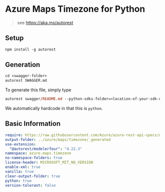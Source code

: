 # Azure Maps Timezone for Python

> see <https://aka.ms/autorest>

## Setup

```ps
npm install -g autorest
```

## Generation

```ps
cd <swagger-folder>
autorest SWAGGER.md
```

To generate this file, simply type

```ps
autorest swagger/README.md --python-sdks-folder=<location-of-your-sdk-dir>
```

We automatically hardcode in that this is `python`.

## Basic Information

```yaml
require: https://raw.githubusercontent.com/Azure/azure-rest-api-specs/main/specification/maps/data-plane/Timezone/readme.md
output-folder: ../azure/maps/timezone/_generated
use-extension:
  "@autorest/modelerfour": "4.22.3"
namespace: azure.maps.timezone
no-namespace-folders: true
license-header: MICROSOFT_MIT_NO_VERSION
enable-xml: true
vanilla: true
clear-output-folder: true
python: true
version-tolerant: false
```
